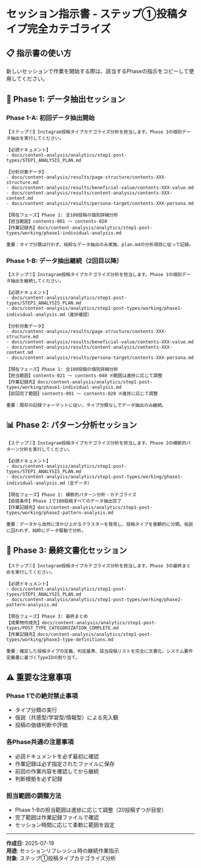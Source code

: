 # セッション指示書 - ステップ①投稿タイプ完全カテゴライズ

## 📋 指示書の使い方

新しいセッションで作業を開始する際は、該当するPhaseの指示をコピーして使用してください。

## 🎯 Phase 1: データ抽出セッション

### Phase 1-A: 初回データ抽出開始

```
【ステップ①】Instagram投稿タイプカテゴライズ分析を担当します。Phase 1の個別データ抽出を実行してください。

【必読ドキュメント】
- docs/content-analysis/analytics/step1-post-types/STEP1_ANALYSIS_PLAN.md

【分析対象データ】
- docs/content-analysis/results/page-structure/contents-XXX-structure.md
- docs/content-analysis/results/beneficial-value/contents-XXX-value.md
- docs/content-analysis/results/content-analysis/contents-XXX-content.md
- docs/content-analysis/results/persona-target/contents-XXX-persona.md

【現在フェーズ】Phase 1: 全100投稿の個別詳細分析
【担当範囲】contents-001 〜 contents-020
【作業記録先】docs/content-analysis/analytics/step1-post-types/working/phase1-individual-analysis.md

重要：タイプ分類は行わず、純粋なデータ抽出のみ実施。plan.mdの分析項目に従って記録。
```

### Phase 1-B: データ抽出継続（2回目以降）

```
【ステップ①】Instagram投稿タイプカテゴライズ分析を担当します。Phase 1の個別データ抽出を継続してください。

【必読ドキュメント】
- docs/content-analysis/analytics/step1-post-types/STEP1_ANALYSIS_PLAN.md
- docs/content-analysis/analytics/step1-post-types/working/phase1-individual-analysis.md（進捗確認）

【分析対象データ】
- docs/content-analysis/results/page-structure/contents-XXX-structure.md
- docs/content-analysis/results/beneficial-value/contents-XXX-value.md
- docs/content-analysis/results/content-analysis/contents-XXX-content.md
- docs/content-analysis/results/persona-target/contents-XXX-persona.md

【現在フェーズ】Phase 1: 全100投稿の個別詳細分析
【担当範囲】contents-021 〜 contents-040 ※範囲は進捗に応じて調整
【作業記録先】docs/content-analysis/analytics/step1-post-types/working/phase1-individual-analysis.md
【前回完了範囲】contents-001 〜 contents-020 ※進捗に応じて調整

重要：既存の記録フォーマットに従い、タイプ分類なしでデータ抽出のみ継続。
```

## 📊 Phase 2: パターン分析セッション

```
【ステップ①】Instagram投稿タイプカテゴライズ分析を担当します。Phase 2の横断的パターン分析を実行してください。

【必読ドキュメント】
- docs/content-analysis/analytics/step1-post-types/STEP1_ANALYSIS_PLAN.md
- docs/content-analysis/analytics/step1-post-types/working/phase1-individual-analysis.md（全データ）

【現在フェーズ】Phase 2: 横断的パターン分析・カテゴライズ
【前提条件】Phase 1で100投稿すべてのデータ抽出完了
【作業記録先】docs/content-analysis/analytics/step1-post-types/working/phase2-pattern-analysis.md

重要：データから自然に浮かび上がるクラスターを発見し、投稿タイプを客観的に分類。仮説に囚われず、純粋にデータ駆動で分析。
```

## 📝 Phase 3: 最終文書化セッション

```
【ステップ①】Instagram投稿タイプカテゴライズ分析を担当します。Phase 3の最終まとめを実行してください。

【必読ドキュメント】
- docs/content-analysis/analytics/step1-post-types/STEP1_ANALYSIS_PLAN.md
- docs/content-analysis/analytics/step1-post-types/working/phase2-pattern-analysis.md

【現在フェーズ】Phase 3: 最終まとめ
【成果物作成先】docs/content-analysis/analytics/step1-post-types/POST_TYPE_CATEGORIZATION_COMPLETE.md
【作業記録先】docs/content-analysis/analytics/step1-post-types/working/phase3-type-definitions.md

重要：確定した投稿タイプの定義、判定基準、該当投稿リストを完全に文書化。システム要件定義書に基づくTypeIDの割り当て。
```

## ⚠️ 重要な注意事項

### Phase 1での絶対禁止事項
- タイプ分類の実行
- 仮説（共感型/学習型/情報型）による先入観
- 投稿の価値判断や評価

### 各Phase共通の注意事項
- 必読ドキュメントを必ず最初に確認
- 作業記録は必ず指定されたファイルに保存
- 前回の作業内容を確認してから継続
- 判断根拠を必ず記録

### 担当範囲の調整方法
- Phase 1-Bの担当範囲は進捗に応じて調整（20投稿ずつが目安）
- 完了範囲は作業記録ファイルで確認
- セッション時間に応じて柔軟に範囲を設定

---

**作成日**: 2025-07-19  
**用途**: セッションリフレッシュ時の継続作業指示  
**対象**: ステップ①投稿タイプカテゴライズ分析